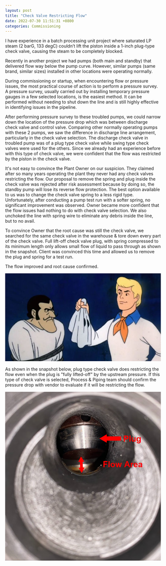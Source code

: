 ```yaml
---
layout: post
title: "Check Valve Restricting Flow"
date: 2022-07-30 11:51:31 +0800
categories: Commissioning
---
```

I have experience in a batch processing unit project where saturated LP steam (2 barG, 133 degC) couldn’t lift the piston inside a 1-inch plug-type check valve, causing the steam to be completely blocked. 

Recently in another project we had pumps (both main and standby) that delivered flow way below the pump curve. However, similar pumps (same brand, similar sizes) installed in other locations were operating normally.

During commissioning or startup, when encountering flow or pressure issues, the most practical course of action is to perform a pressure survey. A pressure survey, usually carried out by installing temporary pressure gauges in a few selected locations, is the easiest method. It can be performed without needing to shut down the line and is still highly effective in identifying issues in the pipeline.

After performing pressure survey to these troubled pumps, we could narrow down the location of the pressure drop which was between discharge check valve and control valve. Comparing other normally operating pumps with these 2 pumps, we saw the difference in discharge line arrangement, particularly in the check valve selection. The discharge check valve in troubled pump was of a plug type check valve while swing type check valves were used for the others. Since we already had an experience before with this type of check valve, we were confident that the flow was restricted by the piston in the check valve.

It's not easy to convince the Plant Owner on our suspicion. They claimed after so many years operating the plant they never had any check valves restricting the flow. Our proposal to remove the spring and plug inside the check valve was rejected after risk assessment because by doing so, the standby pump will lose its reverse flow protection. The best option available to us was to change the check valve spring to a less rigid type. Unfortunately, after conducting a pump test run with a softer spring, no significant improvement was observed. Owner became more confident that the flow issues had nothing to do with check valve selection. We also unchoked the line with spring wire to eliminate any debris inside the line, but to no avail. 

To convince Owner that the root cause was still the check valve, we searched for the same check valve in the warehouse & tore down every part of the check valve. Full lift-off check valve plug, with spring compressed to its minimum length only allows small flow of liquid to pass through as shown in the snapshot. Client was convinced this time and allowed us to remove the plug and spring for a test run. 

The flow improved and root cause confirmed.

![You All Along](/assets/images/figure-4.png)

As shown in the snapshot below, plug type check valve does restricting the flow even when the plug is "fully lifted-off" by the upstream pressure. If this type of check valve is selected, Process & Piping team should confirm the pressure drop with vendor to evaluate if it will be restricting the flow.

![Check Valve Snapshot](/assets/images/figure-3.png)
